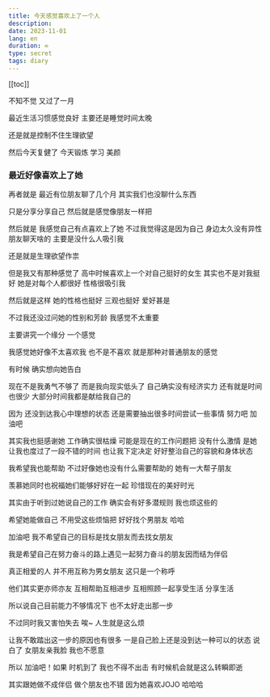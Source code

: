 ```yaml
---
title: 今天感觉喜欢上了一个人
description: 
date: 2023-11-01
lang: en
duration: ∞
type: secret
tags: diary
---
```

[[toc]]

不知不觉 又过了一月

最近生活习惯感觉良好 主要还是睡觉时间太晚

还是就是控制不住生理欲望 

然后今天复健了 今天锻炼 学习 美颜

### 最近好像喜欢上了她

再者就是 最近有位朋友聊了几个月 其实我们也没聊什么东西

只是分享分享自己 然后就是感觉像朋友一样把 

然后就是 我感觉自己有点喜欢上了她 不过我觉得这是因为自己 身边太久没有异性朋友聊天啥的 主要是没什么人吸引我 

还是就是生理欲望作祟 

但是我又有那种感觉了 高中时候喜欢上一个对自己挺好的女生 其实也不是对我挺好 她是对每个人都很好 性格很吸引我

然后就是这样 她的性格也挺好 三观也挺好 爱好甚是

不过我还没过问她的性别和芳龄 我感觉不太重要 

主要讲究一个缘分 一个感觉 

我感觉她好像不太喜欢我 也不是不喜欢 就是那种对普通朋友的感觉

有时候 确实想向她告白

现在不是我勇气不够了 而是我向现实低头了 自己确实没有经济实力 还有就是时间也很少 大部分时间我都是献给我自己的

因为 还没到达我心中理想的状态 还是需要抽出很多时间尝试一些事情 努力吧 加油吧

其实我也挺感谢她 工作确实很枯燥 可能是现在的工作问题把 没有什么激情 是她让我也度过了一段不错的时间 也让我下定决定 好好整治自己的容貌和身体状态 

我希望我也能帮助 不过好像她也没有什么需要帮助的 她有一大帮子朋友

羡慕她同时也祝福她们能够好好在一起 珍惜现在的美好时光

其实由于听到过她说自己的工作 确实会有好多潜规则 我也烦这些的

希望她能做自己 不用受这些烦恼把 好好找个男朋友 哈哈

加油吧 我不希望自己的目标是找女朋友而去找女朋友

我是希望自己在努力奋斗的路上遇见一起努力奋斗的朋友因而结为伴侣

真正相爱的人 并不用互称为男女朋友 这只是一个称呼

他们其实更亦师亦友 互相帮助互相进步 互相照顾一起享受生活 分享生活

所以说自己目前能力不够情况下 也不太好走出那一步

不过同时我又害怕失去 唉~ 人生就是这么烦 

让我不敢踏出这一步的原因也有很多 一是自己脸上还是没到达一种可以的状态 说白了 女朋友亲我脸 我也不愿意

所以 加油吧！如果 时机到了 我也不得不出击 有时候机会就是这么转瞬即逝 

其实跟她做不成伴侣 做个朋友也不错 因为她喜欢JOJO 哈哈哈